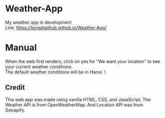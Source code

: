 # Weather-App
My weather app in development \
Link: https://longatgithub.github.io/Weather-App/ 

# Manual
When the web first renders, click on yes for "We want your location" to see your current weather conditions. \
The default weather conditions will be in Hanoi. \

## Credit
This web app was made using vanilla HTML, CSS, and JavaScript. The Weather API is from OpenWeatherMap. And Location API was from Geoapify.

